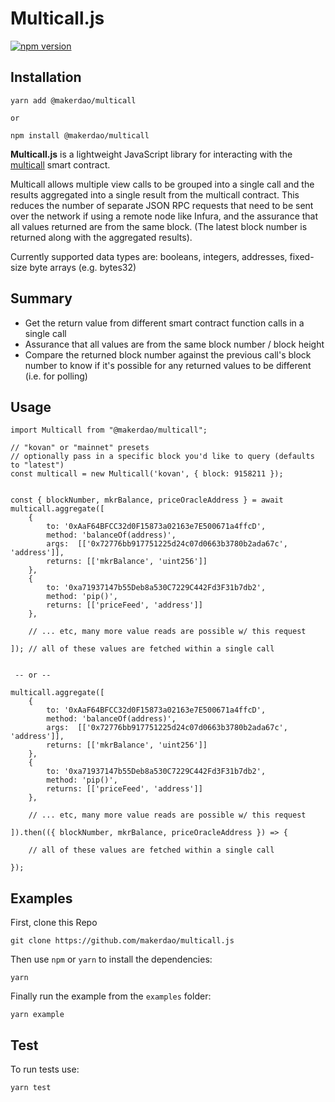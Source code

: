 # Multicall.js

[![npm version](https://img.shields.io/npm/v/@makerdao/multicall.svg?style=flat-square)](https://www.npmjs.com/package/@makerdao/multicall)

## Installation

```
yarn add @makerdao/multicall

or

npm install @makerdao/multicall
```

**Multicall.js** is a lightweight JavaScript library for interacting with the [multicall](https://github.com/makerdao/multicall) smart contract.

Multicall allows multiple view calls to be grouped into a single call and the results aggregated into a single result from the multicall contract. This reduces the number of separate JSON RPC requests that need to be sent over the network if using a remote node like Infura, and the assurance that all values returned are from the same block. (The latest block number is returned along with the aggregated results).

Currently supported data types are: booleans, integers, addresses, fixed-size byte arrays (e.g. bytes32)

## Summary

- Get the return value from different smart contract function calls in a single call
- Assurance that all values are from the same block number / block height
- Compare the returned block number against the previous call's block number to know if it's possible for any returned values to be different (i.e. for polling)

## Usage

```
import Multicall from "@makerdao/multicall";

// "kovan" or "mainnet" presets
// optionally pass in a specific block you'd like to query (defaults to "latest")
const multicall = new Multicall('kovan', { block: 9158211 });


const { blockNumber, mkrBalance, priceOracleAddress } = await multicall.aggregate([
    {
        to: '0xAaF64BFCC32d0F15873a02163e7E500671a4ffcD',
        method: 'balanceOf(address)',
        args:  [['0x72776bb917751225d24c07d0663b3780b2ada67c', 'address']],
        returns: [['mkrBalance', 'uint256']]
    },
    {
        to: '0xa71937147b55Deb8a530C7229C442Fd3F31b7db2',
        method: 'pip()',
        returns: [['priceFeed', 'address']]
    },

    // ... etc, many more value reads are possible w/ this request

]); // all of these values are fetched within a single call


 -- or --

multicall.aggregate([
    {
        to: '0xAaF64BFCC32d0F15873a02163e7E500671a4ffcD',
        method: 'balanceOf(address)',
        args:  [['0x72776bb917751225d24c07d0663b3780b2ada67c', 'address']],
        returns: [['mkrBalance', 'uint256']]
    },
    {
        to: '0xa71937147b55Deb8a530C7229C442Fd3F31b7db2',
        method: 'pip()',
        returns: [['priceFeed', 'address']]
    },

    // ... etc, many more value reads are possible w/ this request

]).then(({ blockNumber, mkrBalance, priceOracleAddress }) => {

    // all of these values are fetched within a single call

});
```

## Examples

First, clone this Repo

```
git clone https://github.com/makerdao/multicall.js
```

Then use `npm` or `yarn` to install the dependencies:

```
yarn
```

Finally run the example from the `examples` folder:

```
yarn example
```

## Test

To run tests use:

```
yarn test
```
